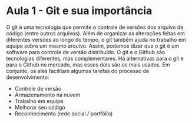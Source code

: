 # Aula 1 - Git e sua importância

O git é uma tecnologia que permite o controle de versões dos arquivo de código (entre outros arquivos). Além de organizar as alterações feitas em diferentes versões ao longo do tempo, o git também ajuda no trabalho em equipe sobre um mesmo arquivo. Assim, podemos dizer que o git é um software para controle de versão distribuído.
O git e o Github são tecnologias diferentes, mas complementares. Há alternativas para o git e para o Github no mercado, mas esses dois são os mais usados. Em conjunto, os eles facilitam algumas tarefas do processo de desenvolvimento:
- Controle de versão
- Armazenamento na nuvem
- Trabalho em equipe
- Melhorar seu código
- Reconhecimento (rede social / portfólio)
